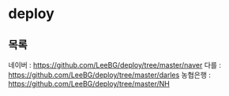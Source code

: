# deploy
## 목록
네이버 : https://github.com/LeeBG/deploy/tree/master/naver
다를 : https://github.com/LeeBG/deploy/tree/master/darles
농협은행 : https://github.com/LeeBG/deploy/tree/master/NH
